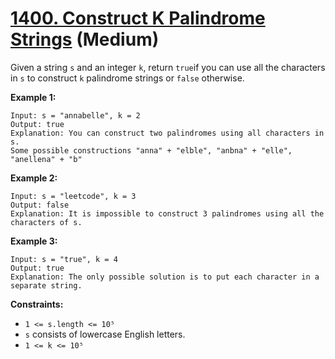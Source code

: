 # [1400. Construct K Palindrome Strings][link] (Medium)

[link]: https://leetcode.com/problems/construct-k-palindrome-strings/

Given a string `s` and an integer `k`, return `true`if you can use all the characters in  `s` to
construct  `k` palindrome strings or  `false` otherwise.

**Example 1:**

```
Input: s = "annabelle", k = 2
Output: true
Explanation: You can construct two palindromes using all characters in s.
Some possible constructions "anna" + "elble", "anbna" + "elle", "anellena" + "b"
```

**Example 2:**

```
Input: s = "leetcode", k = 3
Output: false
Explanation: It is impossible to construct 3 palindromes using all the characters of s.
```

**Example 3:**

```
Input: s = "true", k = 4
Output: true
Explanation: The only possible solution is to put each character in a separate string.
```

**Constraints:**

- `1 <= s.length <= 10⁵`
- `s` consists of lowercase English letters.
- `1 <= k <= 10⁵`
